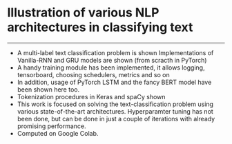 # Illustration of various NLP architectures in classifying text
----
+ A multi-label text classification problem is shown Implementations of Vanilla-RNN and GRU models are shown (from scracth in PyTorch)
+ A handy training module has been implemented, it allows logging, tensorboard, choosing schedulers, metrics and so on
+ In addition, usage of PyTorch LSTM and the fancy BERT model have been shown here too.
+ Tokenization procedures in Keras and spaCy shown
+ This work is focused on solving the text-classification problem using various state-of-the-art architectures. Hyperparamter tuning has not been done, but can be done in just a couple of iterations with already promising performance.
+ Computed on Google Colab.